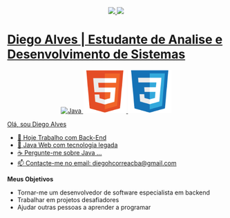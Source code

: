 <div align="center">
  <a href="https://github.com/DiegoHCAlves">
  <img height="180em" src="https://github-readme-stats.vercel.app/api?username=DiegoHCAlves&theme=onedark&show_icons=true&hide_border=false&count_private=true"/>
  <img height="180em" src="https://github-readme-stats.vercel.app/api/top-langs/?username=DiegoHCAlves&theme=onedark&show_icons=true&hide_border=false&layout=compact"/>    
</div>


# Diego Alves | Estudante de Analise e Desenvolvimento de Sistemas

<div align="center">
    <img alt="Java" height="100" src="https://cdn.jsdelivr.net/gh/devicons/devicon/icons/java/java-original-wordmark.svg">
    <img alt="HTML5" height="100" src="https://raw.githubusercontent.com/devicons/devicon/master/icons/html5/html5-original.svg">
    <img alt="CSS3" height="100" src="https://raw.githubusercontent.com/devicons/devicon/master/icons/css3/css3-original.svg">
</div>

Olá, sou Diego Alves

- 🔭 Hoje Trabalho com Back-End
- 🌱 Java Web com tecnologia legada
- ☕ Pergunte-me sobre Java ...
- 📫 Contacte-me no email: diegohcorreacba@gmail.com

**Meus Objetivos**

* Tornar-me um desenvolvedor de software especialista em backend
* Trabalhar em projetos desafiadores
* Ajudar outras pessoas a aprender a programar
